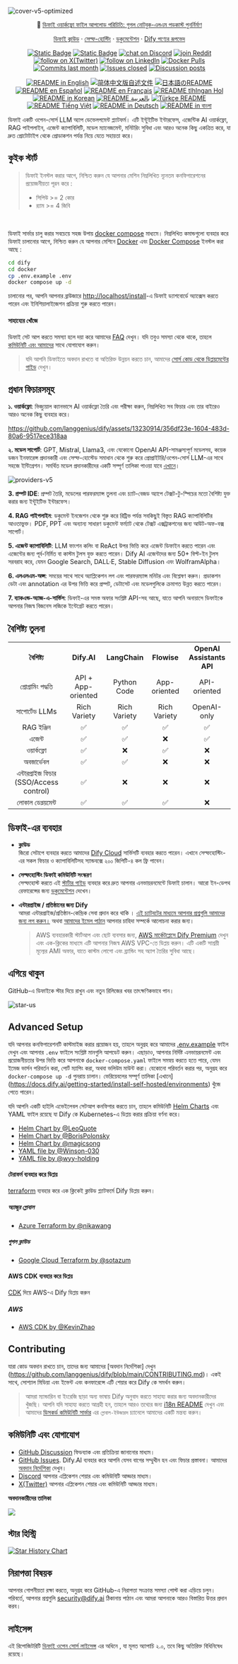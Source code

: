 ![cover-v5-optimized](https://github.com/langgenius/dify/assets/13230914/f9e19af5-61ba-4119-b926-d10c4c06ebab)

<p align="center">
  📌 <a href="https://dify.ai/blog/introducing-dify-workflow-file-upload-a-demo-on-ai-podcast">ডিফাই ওয়ার্কফ্লো ফাইল আপলোড পরিচিতি: গুগল নোটবুক-এলএম পডকাস্ট পুনর্নির্মাণ</a>
</p>

<p align="center">
  <a href="https://cloud.dify.ai">ডিফাই ক্লাউড</a> ·
  <a href="https://docs.dify.ai/getting-started/install-self-hosted">সেল্ফ-হোস্টিং</a> ·
  <a href="https://docs.dify.ai">ডকুমেন্টেশন</a> ·
  <a href="https://dify.ai/pricing">Dify পণ্যের রূপভেদ</a>
</p>

<p align="center">
    <a href="https://dify.ai" target="_blank">
        <img alt="Static Badge" src="https://img.shields.io/badge/Product-F04438"></a>
    <a href="https://dify.ai/pricing" target="_blank">
        <img alt="Static Badge" src="https://img.shields.io/badge/free-pricing?logo=free&color=%20%23155EEF&label=pricing&labelColor=%20%23528bff"></a>
    <a href="https://discord.gg/FngNHpbcY7" target="_blank">
        <img src="https://img.shields.io/discord/1082486657678311454?logo=discord&labelColor=%20%235462eb&logoColor=%20%23f5f5f5&color=%20%235462eb"
            alt="chat on Discord"></a>
    <a href="https://reddit.com/r/difyai" target="_blank">  
        <img src="https://img.shields.io/reddit/subreddit-subscribers/difyai?style=plastic&logo=reddit&label=r%2Fdifyai&labelColor=white" 
            alt="join Reddit"></a>
    <a href="https://twitter.com/intent/follow?screen_name=dify_ai" target="_blank">
        <img src="https://img.shields.io/twitter/follow/dify_ai?logo=X&color=%20%23f5f5f5"
            alt="follow on X(Twitter)"></a>
    <a href="https://www.linkedin.com/company/langgenius/" target="_blank">
        <img src="https://custom-icon-badges.demolab.com/badge/LinkedIn-0A66C2?logo=linkedin-white&logoColor=fff"
            alt="follow on LinkedIn"></a>
    <a href="https://hub.docker.com/u/langgenius" target="_blank">
        <img alt="Docker Pulls" src="https://img.shields.io/docker/pulls/langgenius/dify-web?labelColor=%20%23FDB062&color=%20%23f79009"></a>
    <a href="https://github.com/langgenius/dify/graphs/commit-activity" target="_blank">
        <img alt="Commits last month" src="https://img.shields.io/github/commit-activity/m/langgenius/dify?labelColor=%20%2332b583&color=%20%2312b76a"></a>
    <a href="https://github.com/langgenius/dify/" target="_blank">
        <img alt="Issues closed" src="https://img.shields.io/github/issues-search?query=repo%3Alanggenius%2Fdify%20is%3Aclosed&label=issues%20closed&labelColor=%20%237d89b0&color=%20%235d6b98"></a>
    <a href="https://github.com/langgenius/dify/discussions/" target="_blank">
        <img alt="Discussion posts" src="https://img.shields.io/github/discussions/langgenius/dify?labelColor=%20%239b8afb&color=%20%237a5af8"></a>
</p>

<p align="center">
  <a href="./README.md"><img alt="README in English" src="https://img.shields.io/badge/English-d9d9d9"></a>
  <a href="./README_CN.md"><img alt="简体中文版自述文件" src="https://img.shields.io/badge/简体中文-d9d9d9"></a>
  <a href="./README_JA.md"><img alt="日本語のREADME" src="https://img.shields.io/badge/日本語-d9d9d9"></a>
  <a href="./README_ES.md"><img alt="README en Español" src="https://img.shields.io/badge/Español-d9d9d9"></a>
  <a href="./README_FR.md"><img alt="README en Français" src="https://img.shields.io/badge/Français-d9d9d9"></a>
  <a href="./README_KL.md"><img alt="README tlhIngan Hol" src="https://img.shields.io/badge/Klingon-d9d9d9"></a>
  <a href="./README_KR.md"><img alt="README in Korean" src="https://img.shields.io/badge/한국어-d9d9d9"></a>
  <a href="./README_AR.md"><img alt="README بالعربية" src="https://img.shields.io/badge/العربية-d9d9d9"></a>
  <a href="./README_TR.md"><img alt="Türkçe README" src="https://img.shields.io/badge/Türkçe-d9d9d9"></a>
  <a href="./README_VI.md"><img alt="README Tiếng Việt" src="https://img.shields.io/badge/Ti%E1%BA%BFng%20Vi%E1%BB%87t-d9d9d9"></a>
  <a href="./README_DE.md"><img alt="README in Deutsch" src="https://img.shields.io/badge/German-d9d9d9"></a>
  <a href="./README_BN.md"><img alt="README in বাংলা" src="https://img.shields.io/badge/বাংলা-d9d9d9"></a>
</p>

ডিফাই একটি ওপেন-সোর্স LLM অ্যাপ ডেভেলপমেন্ট প্ল্যাটফর্ম। এটি ইন্টুইটিভ ইন্টারফেস, এজেন্টিক AI ওয়ার্কফ্লো, RAG পাইপলাইন, এজেন্ট ক্যাপাবিলিটি, মডেল ম্যানেজমেন্ট, মনিটরিং সুবিধা এবং আরও অনেক কিছু একত্রিত করে, যা দ্রুত প্রোটোটাইপ থেকে প্রোডাকশন পর্যন্ত নিয়ে যেতে সহায়তা করে।

## কুইক স্টার্ট
>
>  ডিফাই ইনস্টল করার আগে, নিশ্চিত করুন যে আপনার মেশিন নিম্নলিখিত ন্যূনতম কনফিগারেশনের প্রয়োজনীয়তা পূরন করে :
>
>- সিপিউ >= 2 কোর
>- র‍্যাম >= 4 জিবি

</br>

ডিফাই সার্ভার চালু করার সবচেয়ে সহজ উপায় [docker compose](docker/docker-compose.yaml) মাধ্যমে। নিম্নলিখিত কমান্ডগুলো ব্যবহার করে ডিফাই চালানোর আগে, নিশ্চিত করুন যে আপনার মেশিনে [Docker](https://docs.docker.com/get-docker/) এবং [Docker Compose](https://docs.docker.com/compose/install/) ইনস্টল করা আছে :
```bash
cd dify
cd docker
cp .env.example .env
docker compose up -d
```
চালানোর পর, আপনি আপনার ব্রাউজারে [http://localhost/install](http://localhost/install)-এ ডিফাই ড্যাশবোর্ডে অ্যাক্সেস করতে পারেন এবং ইনিশিয়ালাইজেশন প্রক্রিয়া শুরু করতে পারেন।

#### সাহায্যের খোঁজে

ডিফাই সেট আপ করতে সমস্যা হলে দয়া করে আমাদের [FAQ](https://docs.dify.ai/getting-started/install-self-hosted/faqs) দেখুন। যদি তবুও সমস্যা থেকে থাকে, তাহলে [কমিউনিটি এবং আমাদের](#community--contact)  সাথে যোগাযোগ করুন।

> যদি আপনি ডিফাইতে অবদান রাখতে বা অতিরিক্ত উন্নয়ন করতে চান, আমাদের [সোর্স কোড থেকে ডিপ্লয়মেন্টের গাইড](https://docs.dify.ai/getting-started/install-self-hosted/local-source-code) দেখুন।

## প্রধান ফিচারসমূহ

**১. ওয়ার্কফ্লো**:
    ভিজ্যুয়াল ক্যানভাসে  AI ওয়ার্কফ্লো তৈরি এবং পরীক্ষা করুন, নিম্নলিখিত সব ফিচার এবং  তার বাইরেও আরও অনেক কিছু ব্যবহার করে।

  <https://github.com/langgenius/dify/assets/13230914/356df23e-1604-483d-80a6-9517ece318aa>

**২.  মডেল সাপোর্ট**:
  GPT, Mistral, Llama3, এবং যেকোনো OpenAI API-সামঞ্জস্যপূর্ণ মডেলসহ, কয়েক ডজন ইনফারেন্স প্রদানকারী এবং সেল্ফ-হোস্টেড সমাধান থেকে শুরু করে প্রোপ্রাইটরি/ওপেন-সোর্স LLM-এর সাথে সহজে ইন্টিগ্রেশন। সমর্থিত মডেল প্রদানকারীদের একটি সম্পূর্ণ তালিকা পাওয়া যাবে [এখানে](https://docs.dify.ai/getting-started/readme/model-providers)।

![providers-v5](https://github.com/langgenius/dify/assets/13230914/5a17bdbe-097a-4100-8363-40255b70f6e3)

**3.  প্রম্পট IDE**:
      প্রম্পট তৈরি, মডেলের পারফরম্যান্স তুলনা এবং চ্যাট-বেজড অ্যাপে টেক্সট-টু-স্পিচের মতো  বৈশিষ্ট্য যুক্ত করার জন্য ইন্টুইটিভ ইন্টারফেস। 

**4. RAG পাইপলাইন**:
      ডকুমেন্ট ইনজেশন থেকে শুরু করে রিট্রিভ পর্যন্ত সবকিছুই বিস্তৃত RAG ক্যাপাবিলিটির আওতাভুক্ত।  PDF, PPT এবং অন্যান্য সাধারণ ডকুমেন্ট ফর্ম্যাট থেকে টেক্সট এক্সট্রাকশনের জন্য আউট-অফ-বক্স সাপোর্ট। 

**5.  এজেন্ট ক্যাপাবিলিটি**:
  LLM ফাংশন কলিং বা ReAct উপর ভিত্তি করে এজেন্ট ডিফাইন করতে পারেন এবং এজেন্টের জন্য পূর্ব-নির্মিত বা কাস্টম টুলস যুক্ত করতে পারেন। Dify AI এজেন্টদের জন্য 50+ বিল্ট-ইন টুলস সরবরাহ করে, যেমন Google Search, DALL·E, Stable Diffusion এবং WolframAlpha।

**6.  এলএলএম-অপ্স**:
      সময়ের সাথে সাথে অ্যাপ্লিকেশন লগ এবং পারফরম্যান্স মনিটর এবং বিশ্লেষণ করুন।  প্রডাকশন ডেটা এবং annotation এর উপর ভিত্তি করে প্রম্পট, ডেটাসেট এবং মডেলগুলিকে ক্রমাগত উন্নত করতে পারেন।

**7. ব্যাকএন্ড-অ্যাজ-এ-সার্ভিস**:
    ডিফাই-এর সমস্ত অফার সংশ্লিষ্ট API-সহ আছে, যাতে আপনি অনায়াসে ডিফাইকে আপনার নিজস্ব বিজনেস লজিকে ইন্টেগ্রেট করতে পারেন।

## বৈশিষ্ট্য তুলনা

<table style="width: 100%;">
  <tr>
    <th align="center">বৈশিষ্ট্য</th>
    <th align="center">Dify.AI</th>
    <th align="center">LangChain</th>
    <th align="center">Flowise</th>
    <th align="center">OpenAI Assistants API</th>
  </tr>
  <tr>
    <td align="center">প্রোগ্রামিং পদ্ধতি</td>
    <td align="center">API + App-oriented</td>
    <td align="center">Python Code</td>
    <td align="center">App-oriented</td>
    <td align="center">API-oriented</td>
  </tr>
  <tr>
    <td align="center">সাপোর্টেড LLMs</td>
    <td align="center">Rich Variety</td>
    <td align="center">Rich Variety</td>
    <td align="center">Rich Variety</td>
    <td align="center">OpenAI-only</td>
  </tr>
  <tr>
    <td align="center">RAG ইঞ্জিন</td>
    <td align="center">✅</td>
    <td align="center">✅</td>
    <td align="center">✅</td>
    <td align="center">✅</td>
  </tr>
  <tr>
    <td align="center">এজেন্ট</td>
    <td align="center">✅</td>
    <td align="center">✅</td>
    <td align="center">❌</td>
    <td align="center">✅</td>
  </tr>
  <tr>
    <td align="center">ওয়ার্কফ্লো</td>
    <td align="center">✅</td>
    <td align="center">❌</td>
    <td align="center">✅</td>
    <td align="center">❌</td>
  </tr>
  <tr>
    <td align="center">অবজার্ভেবল</td>
    <td align="center">✅</td>
    <td align="center">✅</td>
    <td align="center">❌</td>
    <td align="center">❌</td>
  </tr>
  <tr>
    <td align="center">এন্টারপ্রাইজ ফিচার (SSO/Access control)</td>
    <td align="center">✅</td>
    <td align="center">❌</td>
    <td align="center">❌</td>
    <td align="center">❌</td>
  </tr>
  <tr>
    <td align="center">লোকাল ডেপ্লয়মেন্ট</td>
    <td align="center">✅</td>
    <td align="center">✅</td>
    <td align="center">✅</td>
    <td align="center">❌</td>
  </tr>
</table>

## ডিফাই-এর ব্যবহার 

- **ক্লাউড </br>**
জিরো সেটাপে ব্যবহার করতে আমাদের [Dify Cloud](https://dify.ai) সার্ভিসটি ব্যবহার করতে পারেন। এখানে সেল্ফহোস্টিং-এর সকল ফিচার ও ক্যাপাবিলিটিসহ স্যান্ডবক্সে ২০০ জিপিটি-৪ কল ফ্রি পাবেন।

- **সেল্ফহোস্টিং ডিফাই কমিউনিটি সংস্করণ</br>**
সেল্ফহোস্ট করতে এই [স্টার্টার গাইড](#quick-start) ব্যবহার করে দ্রুত আপনার এনভায়রনমেন্টে ডিফাই চালান।
আরো ইন-ডেপথ রেফারেন্সের জন্য [ডকুমেন্টেশন](https://docs.dify.ai) দেখেন।

- **এন্টারপ্রাইজ / প্রতিষ্ঠানের জন্য Dify</br>**
আমরা এন্টারপ্রাইজ/প্রতিষ্ঠান-কেন্দ্রিক সেবা প্রদান করে থাকি  । [এই চ্যাটবটের মাধ্যমে আপনার প্রশ্নগুলি আমাদের জন্য লগ করুন।](https://udify.app/chat/22L1zSxg6yW1cWQg) অথবা [আমাদের ইমেল পাঠান](mailto:business@dify.ai?subject=[GitHub]Business%20License%20Inquiry) আপনার চাহিদা সম্পর্কে আলোচনা করার জন্য। </br>

  > AWS ব্যবহারকারী স্টার্টআপ এবং ছোট ব্যবসার জন্য, [AWS মার্কেটপ্লেসে Dify Premium](https://aws.amazon.com/marketplace/pp/prodview-t22mebxzwjhu6) দেখুন এবং এক-ক্লিকের মাধ্যমে এটি আপনার নিজস্ব AWS VPC-তে ডিপ্লয় করুন। এটি একটি সাশ্রয়ী মূল্যের AMI অফার, যাতে কাস্টম লোগো এবং ব্র্যান্ডিং সহ অ্যাপ তৈরির সুবিধা আছে।

## এগিয়ে থাকুন

GitHub-এ ডিফাইকে স্টার দিয়ে রাখুন এবং নতুন রিলিজের খবর তাৎক্ষণিকভাবে পান।

![star-us](https://github.com/langgenius/dify/assets/13230914/b823edc1-6388-4e25-ad45-2f6b187adbb4)

## Advanced Setup

যদি আপনার কনফিগারেশনটি কাস্টমাইজ করার প্রয়োজন হয়, তাহলে অনুগ্রহ করে আমাদের [.env.example](docker/.env.example) ফাইল দেখুন এবং আপনার `.env` ফাইলে সংশ্লিষ্ট মানগুলি আপডেট করুন। এছাড়াও, আপনার নির্দিষ্ট এনভায়রনমেন্ট এবং প্রয়োজনীয়তার উপর ভিত্তি করে আপনাকে `docker-compose.yaml` ফাইলে সমন্বয় করতে হতে পারে, যেমন ইমেজ ভার্সন পরিবর্তন করা, পোর্ট ম্যাপিং করা, অথবা ভলিউম মাউন্ট করা। 
যেকোনো পরিবর্তন করার পর, অনুগ্রহ করে `docker-compose up -d` পুনরায় চালান। ভেরিয়েবলের সম্পূর্ণ তালিকা [এখানে] (https://docs.dify.ai/getting-started/install-self-hosted/environments) খুঁজে পেতে পারেন।

যদি আপনি একটি হাইলি এভেইলেবল সেটআপ কনফিগার করতে চান, তাহলে কমিউনিটি  [Helm Charts](https://helm.sh/) এবং YAML ফাইল রয়েছে যা Dify কে Kubernetes-এ ডিপ্লয় করার প্রক্রিয়া বর্ণনা করে।

- [Helm Chart by @LeoQuote](https://github.com/douban/charts/tree/master/charts/dify)
- [Helm Chart by @BorisPolonsky](https://github.com/BorisPolonsky/dify-helm)
- [Helm Chart by @magicsong](https://github.com/magicsong/ai-charts)
- [YAML file by @Winson-030](https://github.com/Winson-030/dify-kubernetes)
- [YAML file by @wyy-holding](https://github.com/wyy-holding/dify-k8s)

#### টেরাফর্ম ব্যবহার করে ডিপ্লয়

[terraform](https://www.terraform.io/) ব্যবহার করে এক ক্লিকেই ক্লাউড প্ল্যাটফর্মে Dify ডিপ্লয় করুন।

##### অ্যাজুর গ্লোবাল

- [Azure Terraform by @nikawang](https://github.com/nikawang/dify-azure-terraform)

##### গুগল ক্লাউড

- [Google Cloud Terraform by @sotazum](https://github.com/DeNA/dify-google-cloud-terraform)

#### AWS CDK ব্যবহার করে ডিপ্লয়

[CDK](https://aws.amazon.com/cdk/) দিয়ে AWS-এ Dify ডিপ্লয় করুন

##### AWS

- [AWS CDK by @KevinZhao](https://github.com/aws-samples/solution-for-deploying-dify-on-aws)

## Contributing

যারা কোড অবদান রাখতে চান, তাদের জন্য আমাদের [অবদান নির্দেশিকা] দেখুন (https://github.com/langgenius/dify/blob/main/CONTRIBUTING.md)।
একই সাথে, সোশ্যাল মিডিয়া এবং ইভেন্ট এবং কনফারেন্সে এটি শেয়ার করে Dify কে সমর্থন করুন।

> আমরা ম্যান্ডারিন বা ইংরেজি ছাড়া অন্য ভাষায় Dify অনুবাদ করতে সাহায্য করার জন্য অবদানকারীদের খুঁজছি। আপনি যদি সাহায্য করতে আগ্রহী হন, তাহলে আরও তথ্যের জন্য [i18n README](https://github.com/langgenius/dify/blob/main/web/i18n/README.md) দেখুন এবং আমাদের [ডিসকর্ড কমিউনিটি সার্ভার](https://discord.gg/8Tpq4AcN9c) এর `গ্লোবাল-ইউজারস` চ্যানেলে আমাদের একটি মন্তব্য করুন।

## কমিউনিটি এবং যোগাযোগ

- [GitHub Discussion](https://github.com/langgenius/dify/discussions) ফিডব্যাক এবং প্রতিক্রিয়া জানানোর মাধ্যম।
- [GitHub Issues](https://github.com/langgenius/dify/issues). Dify.AI ব্যবহার করে আপনি যেসব বাগের সম্মুখীন হন এবং ফিচার প্রস্তাবনা।  আমাদের [অবদান নির্দেশিকা](https://github.com/langgenius/dify/blob/main/CONTRIBUTING.md) দেখুন।
- [Discord](https://discord.gg/FngNHpbcY7) আপনার এপ্লিকেশন শেয়ার এবং কমিউনিটি আড্ডার মাধ্যম। 
- [X(Twitter)](https://twitter.com/dify_ai) আপনার এপ্লিকেশন শেয়ার এবং কমিউনিটি আড্ডার মাধ্যম। 

**অবদানকারীদের তালিকা**

<a href="https://github.com/langgenius/dify/graphs/contributors">
  <img src="https://contrib.rocks/image?repo=langgenius/dify" />
</a>

## স্টার হিস্ট্রি

[![Star History Chart](https://api.star-history.com/svg?repos=langgenius/dify&type=Date)](https://star-history.com/#langgenius/dify&Date)

## নিরাপত্তা  বিষয়ক

আপনার গোপনীয়তা রক্ষা করতে, অনুগ্রহ করে GitHub-এ নিরাপত্তা সংক্রান্ত সমস্যা পোস্ট করা এড়িয়ে চলুন। পরিবর্তে, আপনার প্রশ্নগুলি <security@dify.ai> ঠিকানায় পাঠান এবং আমরা আপনাকে আরও বিস্তারিত উত্তর প্রদান করব।

## লাইসেন্স

এই রিপোজিটরিটি [ডিফাই ওপেন সোর্স লাইসেন্স](LICENSE) এর অধিনে , যা মূলত অ্যাপাচি ২.০, তবে কিছু অতিরিক্ত বিধিনিষেধ রয়েছে।
